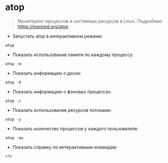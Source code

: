# atop

> Мониторинг процессов и системных ресурсов в Linux.
> Подробнее: <https://manned.org/atop>.

- Запустить atop в интерактивном режиме:

`atop`

- Показать использование памяти по каждому процессу:

`atop -m`

- Показать информацию о диске:

`atop -d`

- Показать информацию о фоновых процессах:

`atop -c`

- Показать использование ресурсов потоками:

`atop -y`

- Показать количество процессов у каждого пользователя:

`atop -au`

- Показать справку по интерактивным командам:

`<?>`
